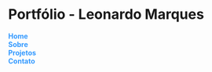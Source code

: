 # Portfólio - Leonardo Marques

<strong style="color: #39f;">
    Home <br>
    Sobre <br>
    Projetos <br>
    Contato <br>
</strong>
